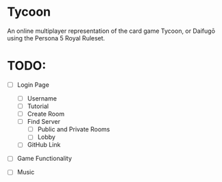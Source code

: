 # Tycoon

An online multiplayer representation of the card game Tycoon, or Daifugō using the Persona 5 Royal Ruleset.

# TODO:

- [ ] Login Page

  - [ ] Username
  - [ ] Tutorial
  - [ ] Create Room
  - [ ] Find Server
    - [ ] Public and Private Rooms
    - [ ] Lobby
  - [ ] GitHub Link

- [ ] Game Functionality

- [ ] Music

